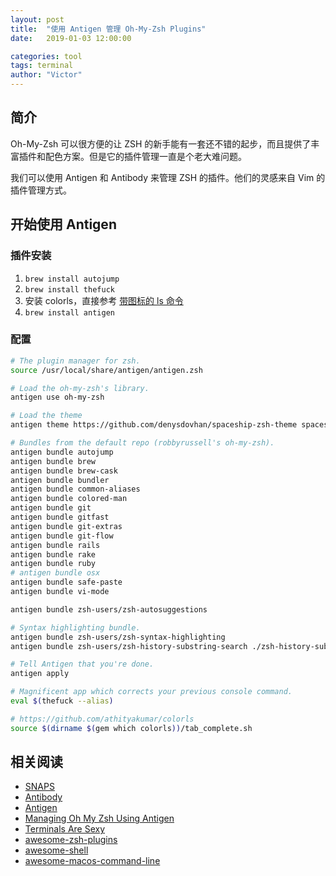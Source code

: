 ```yaml
---
layout: post
title:  "使用 Antigen 管理 Oh-My-Zsh Plugins"
date:   2019-01-03 12:00:00

categories: tool
tags: terminal
author: "Victor"
---
```


## 简介

Oh-My-Zsh 可以很方便的让 ZSH 的新手能有一套还不错的起步，而且提供了丰富插件和配色方案。但是它的插件管理一直是个老大难问题。

我们可以使用 Antigen 和 Antibody 来管理 ZSH 的插件。他们的灵感来自 Vim 的插件管理方式。

## 开始使用 Antigen

### 插件安装

1. `brew install autojump`
2. `brew install thefuck`
3. 安装 colorls，直接参考 [带图标的 ls 命令](/tool/color-ls/)
4. `brew install antigen`

### 配置

```bash
# The plugin manager for zsh.
source /usr/local/share/antigen/antigen.zsh

# Load the oh-my-zsh's library.
antigen use oh-my-zsh

# Load the theme
antigen theme https://github.com/denysdovhan/spaceship-zsh-theme spaceship

# Bundles from the default repo (robbyrussell's oh-my-zsh).
antigen bundle autojump
antigen bundle brew
antigen bundle brew-cask
antigen bundle bundler
antigen bundle common-aliases
antigen bundle colored-man
antigen bundle git
antigen bundle gitfast
antigen bundle git-extras
antigen bundle git-flow
antigen bundle rails
antigen bundle rake
antigen bundle ruby
# antigen bundle osx
antigen bundle safe-paste
antigen bundle vi-mode

antigen bundle zsh-users/zsh-autosuggestions

# Syntax highlighting bundle.
antigen bundle zsh-users/zsh-syntax-highlighting
antigen bundle zsh-users/zsh-history-substring-search ./zsh-history-substring-search.zsh

# Tell Antigen that you're done.
antigen apply

# Magnificent app which corrects your previous console command.
eval $(thefuck --alias)

# https://github.com/athityakumar/colorls
source $(dirname $(gem which colorls))/tab_complete.sh
```

## 相关阅读

* [SNAPS](https://snapcraft.io/)
* [Antibody](http://getantibody.github.io/)
* [Antigen](https://github.com/zsh-users/antigen/)
* [Managing Oh My Zsh Using Antigen](https://amitd.co/blog/managing-oh-my-zsh-using-antigen)
* [Terminals Are Sexy](https://terminalsare.sexy/)
* [awesome-zsh-plugins](https://project-awesome.org/unixorn/awesome-zsh-plugins)
* [awesome-shell](https://github.com/alebcay/awesome-shell)
* [awesome-macos-command-line](https://github.com/herrbischoff/awesome-macos-command-line)
